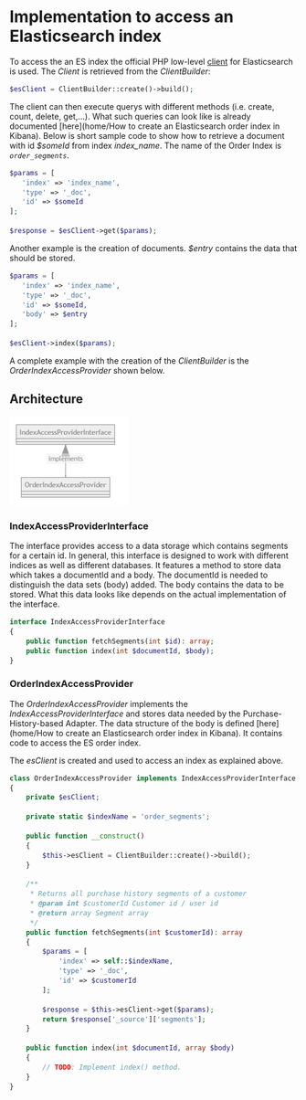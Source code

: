# Implementation to access an Elasticsearch index

To access the an ES index the official PHP low-level [client](https://github.com/elastic/elasticsearch-php/blob/master/src/Elasticsearch/Client.php) for Elasticsearch is used. The _Client_ is retrieved from the _ClientBuilder_: 

```php
$esClient = ClientBuilder::create()->build();
```
The client can then execute querys with different methods (i.e. create, count, delete, get,...). What such queries can look like is already documented [here](home/How to create an Elasticsearch order index in Kibana). Below is short sample code to show how to retrieve a document with id _$someId_ from index _index_name_. The name of the Order Index is _``order_segments``_.

```php
$params = [
   'index' => 'index_name',
   'type' => '_doc',
   'id' => $someId
];

$response = $esClient->get($params);
```

Another example is the creation of documents. _$entry_ contains the data that should be stored.
```php
$params = [
   'index' => 'index_name',
   'type' => '_doc',
   'id' => $someId,
   'body' => $entry
];

$esClient->index($params);
```

A complete example with the creation of the _ClientBuilder_ is the _OrderIndexAccessProvider_ shown below.

## Architecture

![Architecture to access indices](./img/architecture_index_access.PNG)

### IndexAccessProviderInterface
The interface provides access to a data storage which contains segments for a certain id. In general, this interface is designed to work with different indices as well as different databases. It features a method to store data which takes a documentId and a body. The documentId is needed to distinguish the data sets (body) added. The body contains the data to be stored. What this data looks like depends on the actual implementation of the interface.

```php
interface IndexAccessProviderInterface
{
    public function fetchSegments(int $id): array;
    public function index(int $documentId, $body);
}
```

### OrderIndexAccessProvider
The _OrderIndexAccessProvider_ implements the _IndexAccessProviderInterface_ and stores data needed by the Purchase-History-based Adapter. The data structure of the body is defined [here](home/How to create an Elasticsearch order index in Kibana). It contains code to access the ES order index.

The _esClient_ is created and used to access an index as explained above.

```php
class OrderIndexAccessProvider implements IndexAccessProviderInterface
{
    private $esClient;

    private static $indexName = 'order_segments';

    public function __construct()
    {
        $this->esClient = ClientBuilder::create()->build();
    }

    /**
     * Returns all purchase history segments of a customer
     * @param int $customerId Customer id / user id
     * @return array Segment array
     */
    public function fetchSegments(int $customerId): array
    {
        $params = [
            'index' => self::$indexName,
            'type' => '_doc',
            'id' => $customerId
        ];

        $response = $this->esClient->get($params);
        return $response['_source']['segments'];
    }

    public function index(int $documentId, array $body)
    {
        // TODO: Implement index() method.
    }
}
```

